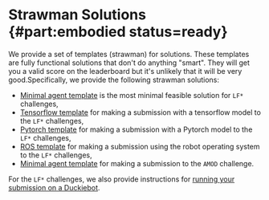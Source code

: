 # Strawman Solutions {#part:embodied status=ready}

We provide a set of templates (strawman) for solutions. These templates are fully functional solutions that don't do anything "smart". They will get you a valid score on the leaderboard but it's unlikely that it will be very good.Specifically, we provide the following strawman solutions:

 - [Minimal agent template](#minimal-template) is the most minimal feasible solution for `LF*` challenges,
 - [Tensorflow template](#tensorflow-template) for making a submission with a tensorflow model to the `LF*` challenges,
 - [Pytorch template](#pytorch-template) for making a submission with a Pytorch model to the `LF*` challenges,
 - [ROS template](#ros-template) for making a submission using the robot operating system to the `LF*` challenges, 
 - [Minimal agent template](#amod-baselines) for making a submission to the `AMOD` challenge. 
 
 For the `LF*` challenges, we also provide instructions for [running your submission on a Duckiebot](#embodied-transfer_sim_to_real). 
